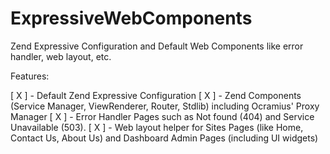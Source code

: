 # ExpressiveWebComponents
Zend Expressive Configuration and Default Web Components like error handler, web layout, etc.

Features:

 [ X ] - Default Zend Expressive Configuration
 [ X ] - Zend Components (Service Manager, ViewRenderer, Router, Stdlib) including Ocramius' Proxy Manager
 [ X ] - Error Handler Pages such as Not found (404) and Service Unavailable (503).
 [ X ] - Web layout helper for Sites Pages (like Home, Contact Us, About Us) and Dashboard Admin Pages (including UI widgets)


